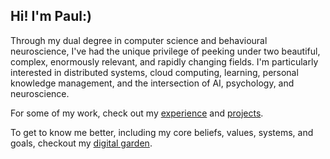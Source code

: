 ## Hi! I'm Paul:) 
Through my dual degree in computer science and behavioural neuroscience, I've had the unique privilege of peeking under two beautiful, complex, enormously relevant, and rapidly changing fields. I'm particularly interested in distributed systems, cloud computing, learning, personal knowledge management, and the intersection of AI, psychology, and neuroscience.

For some of my work, check out my [experience](https://paultiberghien.com/Experience) and [projects](https://paultiberghien.com/Projects).

To get to know me better, including my core beliefs, values, systems, and goals, checkout my [digital garden](https://garden.paultiberghien.com/).
<!--
**paultibe/paultibe** is a ✨ _special_ ✨ repository because its `README.md` (this file) appears on your GitHub profile.

Here are some ideas to get you started:

- 🔭 I’m currently working on ...
- 🌱 I’m currently learning ...
- 👯 I’m looking to collaborate on ...
- 🤔 I’m looking for help with ...
- 💬 Ask me about ...
- 📫 How to reach me: ...
- 😄 Pronouns: ...
- ⚡ Fun fact: ...
-->
